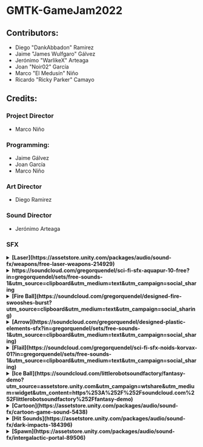 # GMTK-GameJam2022


## Contributors:

* Diego "DankAbbadon" Ramirez
* Jaime "James Wulfgaro" Gálvez
* Jerónimo "WarlikeX" Arteaga
* Joan "Noir02" García
* Marco "El Medusín" Niño
* Ricardo "Ricky Parker" Camayo

## Credits:

### Project Director
* Marco Niño

### Programming:
* Jaime Gálvez
* Joan García
* Marco Niño

### Art Director
* Diego Ramirez

### Sound Director
* Jerónimo Arteaga

### SFX
<details>
<summary><b>[Laser](https://assetstore.unity.com/packages/audio/sound-fx/weapons/free-laser-weapons-214929)</b></summary>
seg 0:15
Daniel SoundsGood 
Standard Unity Asset Store EULA
Extension Asset
</details>

<details>
<summary><b>https://soundcloud.com/gregorquendel/sci-fi-sfx-aquapur-10-free?in=gregorquendel/sets/free-sounds-1&utm_source=clipboard&utm_medium=text&utm_campaign=social_sharing</b></summary>
Gregor Quendel - Cinematic Sound Design
Standard Unity Asset Store EULA
</details>

<details>
<summary><b>[Fire Ball](https://soundcloud.com/gregorquendel/designed-fire-swooshes-burst?utm_source=clipboard&utm_medium=text&utm_campaign=social_sharing)</b></summary>
Gregor Quendel - Cinematic Sound Design
Standard Unity Asset Store EULA
</details>

<details>
<summary><b>[Arrow](https://soundcloud.com/gregorquendel/designed-plastic-elements-sfx?in=gregorquendel/sets/free-sounds-1&utm_source=clipboard&utm_medium=text&utm_campaign=social_sharing)</b></summary>
Gregor Quendel - Cinematic Sound Design
Standard Unity Asset Store EULA
</details>

<details>
<summary><b>[Flail](https://soundcloud.com/gregorquendel/sci-fi-sfx-noids-korvax-01?in=gregorquendel/sets/free-sounds-1&utm_source=clipboard&utm_medium=text&utm_campaign=social_sharing)</b></summary>
Gregor Quendel - Cinematic Sound Design
Standard Unity Asset Store EULA
</details>

<details>
<summary><b>[Ice Ball](https://soundcloud.com/littlerobotsoundfactory/fantasy-demo?utm_source=assetstore.unity.com&utm_campaign=wtshare&utm_medium=widget&utm_content=https%253A%252F%252Fsoundcloud.com%252Flittlerobotsoundfactory%252Ffantasy-demo)</b></summary>
seg 0:13
LittleRobotSoundFactory
Standard Unity Asset Store EULA
</details>

<details>
<summary><b>[Cartoon](https://assetstore.unity.com/packages/audio/sound-fx/cartoon-game-sound-5438)</b></summary>
J.BoB Sound
Standard Unity Asset Store EULA
Extension Asset
</details>

<details>
<summary><b>[Hit Sounds](https://assetstore.unity.com/packages/audio/sound-fx/dark-impacts-184396)</b></summary>
N91music
Standard Unity Asset Store EULA
Extension Asset
</details>

<details>
<summary><b>[Spawn](https://assetstore.unity.com/packages/audio/sound-fx/intergalactic-portal-89506)</b></summary>
yann
Standard Unity Asset Store EULA
Extension Asset
</details>